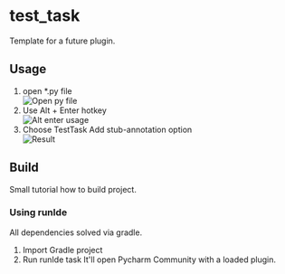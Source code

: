 # test_task

<!-- Plugin description -->
Template for a future plugin. 
<!-- Plugin description end -->

## Usage
1. open *.py file  
![Open py file](https://raw.githubusercontent.com/NikolaiSviridov/test_task/main/assets/open_py_file.jpg?token=AIKNVSISL4GXN4SUEGIG25K7MIATW)
2. Use Alt + Enter hotkey  
![Alt enter usage](https://raw.githubusercontent.com/NikolaiSviridov/test_task/main/assets/use_alt_enter_and_choose_option.jpg?token=AIKNVSIOYE3MCYZJVEEBGD27MIAT4)
3. Choose TestTask Add stub-annotation option  
![Result](https://raw.githubusercontent.com/NikolaiSviridov/test_task/main/assets/result.jpg?token=AIKNVSJERKMG53YVBSPOM2K7MIATY)

## Build
Small tutorial how to build project.

### Using runIde
All dependencies solved via gradle.
1. Import Gradle project
2. Run runIde task
It'll open Pycharm Community with a loaded plugin.
